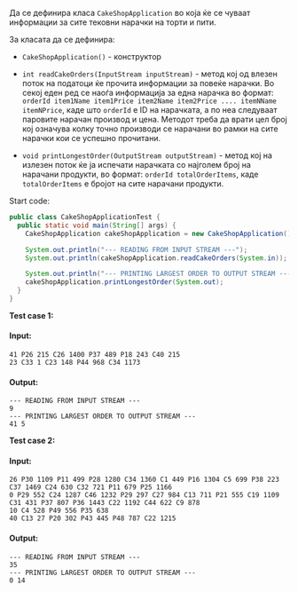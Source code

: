 Да се дефинира класа `CakeShopApplication` во која ќе се чуваат информации за сите тековни нарачки на торти и пити.

За класата да се дефинира:

- `CakeShopApplication()` - конструктор

- `int readCakeOrders(InputStream inputStream)` - метод кој од влезен поток на податоци ќе прочита информации за повеќе нарачки.
  Во секој еден ред се наоѓа информација за една нарачка во формат: `orderId item1Name item1Price item2Name item2Price .... itemNName itemNPrice`,
  каде што `orderId` е ID на нарачката, а по неа следуваат паровите нарачан производ и цена. Методот треба да врати цел број кој означува колку точно
  производи се нарачани во рамки на сите нарачки кои се успешно прочитани.

- `void printLongestOrder(OutputStream outputStream)` - метод кој на излезен поток ќе ја испечати нарачката со најголем број на нарачани продукти,
  во формат: `orderId totalOrderItems`, каде `totalOrderItems` е бројот на сите нарачани продукти.

Start code:
```java
public class CakeShopApplicationTest {
  public static void main(String[] args) {
    CakeShopApplication cakeShopApplication = new CakeShopApplication();

    System.out.println("--- READING FROM INPUT STREAM ---");
    System.out.println(cakeShopApplication.readCakeOrders(System.in));

    System.out.println("--- PRINTING LARGEST ORDER TO OUTPUT STREAM ---");
    cakeShopApplication.printLongestOrder(System.out);
  }
}
```

<b>Test case 1:</b>
#### Input:</br>
```
41 P26 215 C26 1400 P37 489 P18 243 C40 215
23 C33 1 C23 148 P44 968 C34 1173
```
#### Output:</br>
```
--- READING FROM INPUT STREAM ---
9
--- PRINTING LARGEST ORDER TO OUTPUT STREAM ---
41 5
```
<b>Test case 2:</b>
#### Input:</br>
```
26 P30 1109 P11 499 P28 1280 C34 1360 C1 449 P16 1304 C5 699 P38 223 C37 1469 C24 630 C32 721 P11 679 P25 1166
0 P29 552 C24 1287 C46 1232 P29 297 C27 984 C13 711 P21 555 C19 1109 C31 431 P37 807 P36 1443 C22 1192 C44 622 C9 878
10 C4 528 P49 556 P35 638
40 C13 27 P20 302 P43 445 P48 787 C22 1215
```
#### Output:</br>
```
--- READING FROM INPUT STREAM ---
35
--- PRINTING LARGEST ORDER TO OUTPUT STREAM ---
0 14
```
